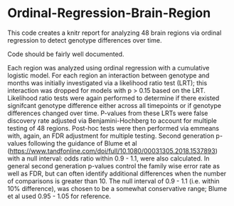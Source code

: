# Ordinal-Regression-Brain-Region
This code creates a knitr report for analyzing 48 brain regions via ordinal regression to detect genotype differences over time.

Code should be fairly well documented.

Each region was analyzed using ordinal regression with a cumulative logistic model. For each region an interaction between genotype and months was initially investigated via a likelihood ratio test (LRT); this interaction was dropped for models with p > 0.15 based on the LRT. Likelihood ratio tests were again performed to determine if there existed signifcant genotype difference either across all timepoints or if genotype differences changed over time.  P-values from these LRTs were false discovery rate adjusted via Benjamini-Hochberg to account for multiple testing of 48 regions. Post-hoc tests were then performed via emmeans with, again, an FDR adjustment for multiple testing. Second generation p-values following the guidance of Blume et al (https://www.tandfonline.com/doi/full/10.1080/00031305.2018.1537893) with a null interval: odds ratio within 0.9 - 1.1, were also calculated. In general second generation p-values control the family wise error rate as well as FDR, but can often identify additional differences when the number of comparisons is greater than 10.  The null interval of 0.9 - 1.1 (i.e. within 10% difference), was chosen to be a somewhat conservative range; Blume et al used 0.95 - 1.05 for reference.
